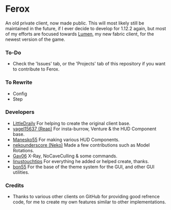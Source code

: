 # Ferox
An old private client, now made public. This will most likely still be maintained in the future, if I ever decide to develop for 1.12.2 again, but most of my efforts are focused towards [Lumen](https://github.com/olliem5/lumen), my new fabric client, for the newest version of the game.

### To-Do
- Check the 'Issues' tab, or the 'Projects' tab of this repository if you want to contribute to Ferox.

### To Rewrite
- Config
- Step

### Developers
- [LittleDraily](https://github.com/LittleDraily) For helping to create the original client base.
- [yagel15637 (Reap)](https://github.com/yagel15637) For insta-burrow, Venture & the HUD Component base.
- [Manesko55](https://github.com/Manesko55) For making various HUD Components.
- [nekounderscore (Neko)](https://github.com/nekounderscore) Made a few contributions such as Model Rotations.
- [Gav06](https://github.com/Gav06) X-Ray, NoCaveCulling & some commands.
- [linustouchtips](https://github.com/linustouchtips) For everything he added or helped create, thanks.
- [bon55](https://github.com/bon55) For the base of the theme system for the GUI, and other GUI utilities.

### Credits
- Thanks to various other clients on GitHub for providing good refrence code, for me to create my own features similar to other implementations.
